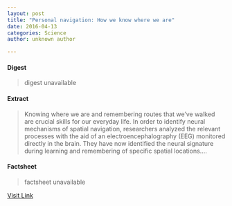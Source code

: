 ```yaml
---
layout: post
title: "Personal navigation: How we know where we are"
date: 2016-04-13
categories: Science
author: unknown author

---
```



#### Digest
>digest unavailable

#### Extract
>Knowing where we are and remembering routes that we’ve walked are crucial skills for our everyday life. In order to identify neural mechanisms of spatial navigation, researchers analyzed the relevant processes with the aid of an electroencephalography (EEG) monitored directly in the brain. They have now identified the neural signature during learning and remembering of specific spatial locations....

#### Factsheet
>factsheet unavailable

[Visit Link](http://feeds.sciencedaily.com/~r/sciencedaily/~3/OV280FowIZg/150216064743.htm)


